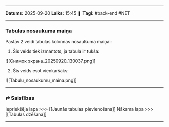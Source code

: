 ___

**Datums:** 2025-09-20
**Laiks:** 15:45
❚ **Tagi:** #back-end #NET 

---
### Tabulas nosaukuma maiņa

Pastāv 2 veidi tabulas kolonnas nosaukuma maiņai:

1. Šis veids tiek izmantots, ja tabula ir tukša:

![[Снимок экрана_20250920_130037.png]]

2. Šis veids esot vienkāršāks:

![[Tabulu_nosaukumu_maina.png]]


---
### ⇄ Saistības

Iepriekšēja lapa >>> [[Jaunās tabulas pievienošana]]
Nākama lapa >>> [[Tabulas dzēšana]]

---